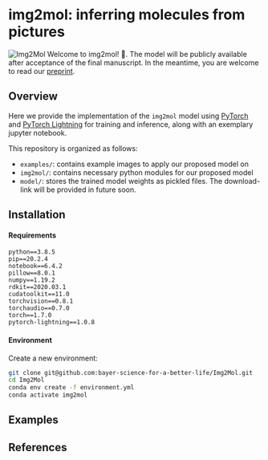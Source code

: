 img2mol: inferring molecules from pictures
==========================================
![Img2Mol](Img2Mol.png)
Welcome to img2mol! :wave:.
The model will be publicly available after acceptance of the final manuscript. In the meantime, you are welcome to read our [preprint](https://chemrxiv.org/articles/preprint/Img2Mol_-_Accurate_SMILES_Recognition_from_Molecular_Graphical_Depictions/14320907/1?file=27273986).

## Overview
 Here we provide the implementation of the `img2mol` model using [PyTorch](https://github.com/pytorch/pytorch) and [PyTorch Lightning](https://github.com/PyTorchLightning/pytorch-lightning) for training and inference, along with an exemplary jupyter notebook.
 
This repository is organized as follows:
* `examples/`: contains example images to apply our proposed model on
* `img2mol/`: contains necessary python modules for our proposed model
* `model/`: stores the trained model weights as pickled files. The download-link will be provided in future soon.

## Installation
#### Requirements
```
python==3.8.5
pip==20.2.4
notebook==6.4.2
pillow==8.0.1
numpy==1.19.2
rdkit==2020.03.1
cudatoolkit==11.0
torchvision==0.8.1
torchaudio==0.7.0
torch==1.7.0
pytorch-lightning==1.0.8
```

#### Environment
Create a new environment:
```bash
git clone git@github.com:bayer-science-for-a-better-life/Img2Mol.git
cd Img2Mol
conda env create -f environment.yml
conda activate img2mol
```

## Examples

## References
